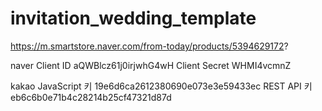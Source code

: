 # invitation_wedding_template

https://m.smartstore.naver.com/from-today/products/5394629172?


naver
Client ID	aQWBlcz61j0irjwhG4wH
Client Secret	WHMI4vcmnZ

kakao
JavaScript 키	 19e6d6ca2612380690e073e3e59433ec
REST API 키 	eb6c6b0e71b4c28214b25cf47321d87d
